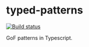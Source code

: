 # typed-patterns

[![Build status][travis-image]][travis-url]

GoF patterns in Typescript.

[travis-image]:https://travis-ci.org/totallytyped/typed-patterns.svg?branch=gh-pages&style=flat
[travis-url]: https://travis-ci.org/totallytyped/typed-patterns
